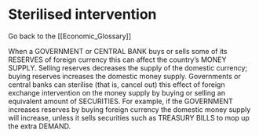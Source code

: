 # Sterilised intervention

Go back to the [[Economic_Glossary]]


When a GOVERNMENT or CENTRAL BANK buys or sells some of its RESERVES of foreign currency this can affect the country’s MONEY SUPPLY. Selling reserves decreases the supply of the domestic currency; buying reserves increases the domestic money supply. Governments or central banks can sterilise (that is, cancel out) this effect of foreign exchange intervention on the money supply by buying or selling an equivalent amount of SECURITIES. For example, if the GOVERNMENT increases reserves by buying foreign currency the domestic money supply will increase, unless it sells securities such as TREASURY BILLS to mop up the extra DEMAND.

